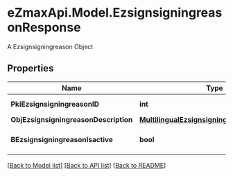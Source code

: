 # eZmaxApi.Model.EzsignsigningreasonResponse
A Ezsignsigningreason Object

## Properties

Name | Type | Description | Notes
------------ | ------------- | ------------- | -------------
**PkiEzsignsigningreasonID** | **int** | The unique ID of the Ezsignsigningreason | 
**ObjEzsignsigningreasonDescription** | [**MultilingualEzsignsigningreasonDescription**](MultilingualEzsignsigningreasonDescription.md) |  | 
**BEzsignsigningreasonIsactive** | **bool** | Whether the ezsignsigningreason is active or not | 

[[Back to Model list]](../README.md#documentation-for-models) [[Back to API list]](../README.md#documentation-for-api-endpoints) [[Back to README]](../README.md)

